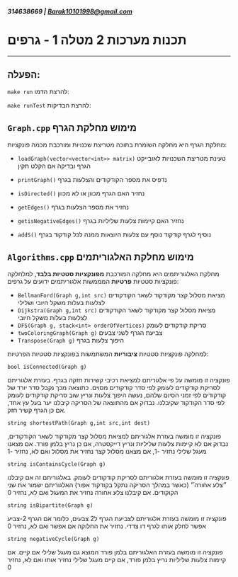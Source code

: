 ##### 314638669 | Barak10101998@gmail.com
# תכנות מערכות 2 מטלה 1  - גרפים
___
הפעלה:
---
```make run``` להרצת הדמו:

```make runTest``` להרצת הבדיקות:


`Graph.cpp` מימוש מחלקת הגרף
---
מחלקת הגרף היא מחלקה השומרת בתוכה מטריצת שכנויות ומורכבת מכמה פונקציות:

- `loadGraph(vector<vector<int>> matrix)` טעינת מטריצת השכנויות לאובייקט הגרף ובדיקה אם הקלט תקין 

- `printGraph()` נדפיס את מספר הקודקודים והצלעות בגרף

- `isDirected()` נחזיר האם הגרף מכוון או לא מכוון

- `getEdges()` נחזיר את מספר הצלעות בגרף

- `getisNegativeEdges()` נחזיר האם קיימות צלעות שליליות בגרף

- `addS()` נוסיף לגרף קודקוד נוסף עם צלעות היוצאות ממנה לכל קודקוד בגרף

`Algorithms.cpp` מימוש מחלקת האלגוריתמים
---

מחלקת האלגוריתמים היא מחלקה המורכבת **מפונקציות סטטיות בלבד**, למלחלקה פונקציות סטטיות **פרטיות** המממשות 
אלגוריתמים ידועים על גרפים:


- `BellmanFord(Graph g,int src)` מציאת מסלול קצר מקודקוד לשאר הקודקודים לצלעות בעלות משקל חיובי ושלילי
- `Dijkstra(Graph g,int src)` מציאת מסלול קצר מקודקוד לשאר הקודקודים לצלעות בעלות משקל חיובי
- `DFS(Graph g, stack<int> orderOfVertices)` סריקת קודקודים לעומק
- `twoColoringGraph(Graph g)` צביעת הגרף לשני צבעים
- `Transpose(Graph g)` היפוך צלעות בגרף

למחלקה פונקציות סטטיות **ציבוריות** המשתמשות בפונקציות סטטיות הפרטיות:

`bool isConnected(Graph g)`

פונקציה זו מומשה על פי אלגוריתם למציאת רכיבי קשירות חזקה בגרף. 
בעזרת אלגוריתם לסריקת קודקודים לעומק לפי סדר קודקודים מסוים.
כתוצאה מכך נקבל סדר יורד של קודקודים לפי זמני הסיום שלהם, 
נעשה היפוך צלעות
ונריץ שוב סריקת קודקודים לעומק לפי סדר הקודקוד שקיבלנו.
נבדוק אם מהתוצאה של הסריקה קיבלנו יער בעל עץ אחד, אם כן הגרף קשיר חזק.

`string shortestPath(Graph g,int src,int dest)`

פונקציה זו מומשה בעזרת אלגוריתם למציאת מסלול קצר מקודקוד לשאר הקודקודים,
נבדוק אם לא קיימות צלעות שליליות ונריץ דייקסטרה, אם כן נריץ בלמן פורד. אם מצאנו מעגל שלילי נחזיר -1,
אם מצאנו מסלול קצר נחזיר את מסלול ואם לא, נחזיר -1 

`string isContainsCycle(Graph g)`

פונקציה זו מומשה בעזרת אלגוריתם לסריקת קודקודים לעומק. באלגוריתם זה אם קיבלנו ״צלע אחורה״ (כאשר במהלך הסריקה נתקל בקודקוד אפור) האלגוריתם ישמור את שני הקוקודים.
אם קיבלנו צלע אחורה נחזיר את המעגל ואם לא, נחזיר 0

`string isBipartite(Graph g)`

פונקציה זו מומשה בעזרת אלגוריתם לצביעת הגרף ל2 צבעים, כלומר אם הגרף 2-צביע אפשר לחלק אותו לגרף דו צדדי.
נחזיר את החלוקה אם אפשר ואם לא, נחזיר 0

`string negativeCycle(Graph g)`

פונקציה זו מומשה בעזרת האלגוריתם בלמן פורד המוצא גם מעגל שלילי אם קיים.
אם קיימות צלעות שליליות נריץ בלמן פורד,
אם קיים מעגל שלילי נחזיר אותו ואם לא, נחזיר 0
